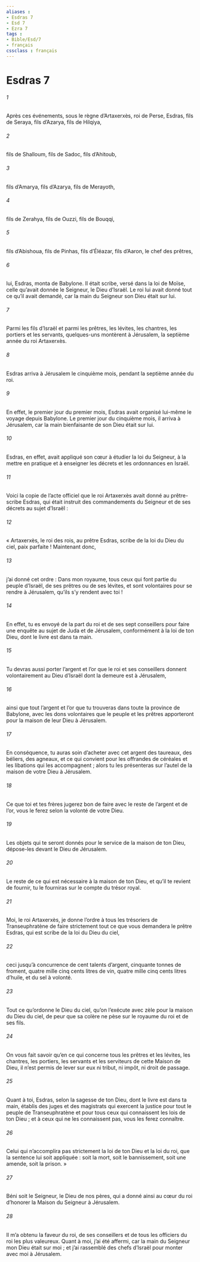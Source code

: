 ```yaml
---
aliases : 
- Esdras 7
- Esd 7
- Ezra 7
tags : 
- Bible/Esd/7
- français
cssclass : français
---
```


# Esdras 7

###### 1
Après ces événements, sous le règne d’Artaxerxès, roi de Perse, Esdras, fils de Seraya, fils d’Azarya, fils de Hilqiya,
###### 2
fils de Shalloum, fils de Sadoc, fils d’Ahitoub,
###### 3
fils d’Amarya, fils d’Azarya, fils de Merayoth,
###### 4
fils de Zerahya, fils de Ouzzi, fils de Bouqqi,
###### 5
fils d’Abishoua, fils de Pinhas, fils d’Éléazar, fils d’Aaron, le chef des prêtres,
###### 6
lui, Esdras, monta de Babylone. Il était scribe, versé dans la loi de Moïse, celle qu’avait donnée le Seigneur, le Dieu d’Israël. Le roi lui avait donné tout ce qu’il avait demandé, car la main du Seigneur son Dieu était sur lui.
###### 7
Parmi les fils d’Israël et parmi les prêtres, les lévites, les chantres, les portiers et les servants, quelques-uns montèrent à Jérusalem, la septième année du roi Artaxerxès.
###### 8
Esdras arriva à Jérusalem le cinquième mois, pendant la septième année du roi.
###### 9
En effet, le premier jour du premier mois, Esdras avait organisé lui-même le voyage depuis Babylone. Le premier jour du cinquième mois, il arriva à Jérusalem, car la main bienfaisante de son Dieu était sur lui.
###### 10
Esdras, en effet, avait appliqué son cœur à étudier la loi du Seigneur, à la mettre en pratique et à enseigner les décrets et les ordonnances en Israël.
###### 11
Voici la copie de l’acte officiel que le roi Artaxerxès avait donné au prêtre-scribe Esdras, qui était instruit des commandements du Seigneur et de ses décrets au sujet d’Israël :
###### 12
« Artaxerxès, le roi des rois, au prêtre Esdras, scribe de la loi du Dieu du ciel, paix parfaite ! Maintenant donc,
###### 13
j’ai donné cet ordre : Dans mon royaume, tous ceux qui font partie du peuple d’Israël, de ses prêtres ou de ses lévites, et sont volontaires pour se rendre à Jérusalem, qu’ils s’y rendent avec toi !
###### 14
En effet, tu es envoyé de la part du roi et de ses sept conseillers pour faire une enquête au sujet de Juda et de Jérusalem, conformément à la loi de ton Dieu, dont le livre est dans ta main.
###### 15
Tu devras aussi porter l’argent et l’or que le roi et ses conseillers donnent volontairement au Dieu d’Israël dont la demeure est à Jérusalem,
###### 16
ainsi que tout l’argent et l’or que tu trouveras dans toute la province de Babylone, avec les dons volontaires que le peuple et les prêtres apporteront pour la maison de leur Dieu à Jérusalem.
###### 17
En conséquence, tu auras soin d’acheter avec cet argent des taureaux, des béliers, des agneaux, et ce qui convient pour les offrandes de céréales et les libations qui les accompagnent ; alors tu les présenteras sur l’autel de la maison de votre Dieu à Jérusalem.
###### 18
Ce que toi et tes frères jugerez bon de faire avec le reste de l’argent et de l’or, vous le ferez selon la volonté de votre Dieu.
###### 19
Les objets qui te seront donnés pour le service de la maison de ton Dieu, dépose-les devant le Dieu de Jérusalem.
###### 20
Le reste de ce qui est nécessaire à la maison de ton Dieu, et qu’il te revient de fournir, tu le fourniras sur le compte du trésor royal.
###### 21
Moi, le roi Artaxerxès, je donne l’ordre à tous les trésoriers de Transeuphratène de faire strictement tout ce que vous demandera le prêtre Esdras, qui est scribe de la loi du Dieu du ciel,
###### 22
ceci jusqu’à concurrence de cent talents d’argent, cinquante tonnes de froment, quatre mille cinq cents litres de vin, quatre mille cinq cents litres d’huile, et du sel à volonté.
###### 23
Tout ce qu’ordonne le Dieu du ciel, qu’on l’exécute avec zèle pour la maison du Dieu du ciel, de peur que sa colère ne pèse sur le royaume du roi et de ses fils.
###### 24
On vous fait savoir qu’en ce qui concerne tous les prêtres et les lévites, les chantres, les portiers, les servants et les serviteurs de cette Maison de Dieu, il n’est permis de lever sur eux ni tribut, ni impôt, ni droit de passage.
###### 25
Quant à toi, Esdras, selon la sagesse de ton Dieu, dont le livre est dans ta main, établis des juges et des magistrats qui exercent la justice pour tout le peuple de Transeuphratène et pour tous ceux qui connaissent les lois de ton Dieu ; et à ceux qui ne les connaissent pas, vous les ferez connaître.
###### 26
Celui qui n’accomplira pas strictement la loi de ton Dieu et la loi du roi, que la sentence lui soit appliquée : soit la mort, soit le bannissement, soit une amende, soit la prison. »
###### 27
Béni soit le Seigneur, le Dieu de nos pères, qui a donné ainsi au cœur du roi d’honorer la Maison du Seigneur à Jérusalem.
###### 28
Il m’a obtenu la faveur du roi, de ses conseillers et de tous les officiers du roi les plus valeureux. Quant à moi, j’ai été affermi, car la main du Seigneur mon Dieu était sur moi ; et j’ai rassemblé des chefs d’Israël pour monter avec moi à Jérusalem.
